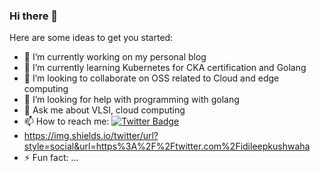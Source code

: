 ### Hi there 👋

<!--
**dileepkushwaha/dileepkushwaha** is a ✨ _special_ ✨ repository because its `README.md` (this file) appears on your GitHub profile.
-->
Here are some ideas to get you started:

- 🔭 I’m currently working on my personal blog
- 🌱 I’m currently learning Kubernetes for CKA certification and Golang
- 👯 I’m looking to collaborate on OSS related to Cloud and edge computing
- 🤔 I’m looking for help with programming with golang
- 💬 Ask me about VLSI, cloud computing
- 📫 How to reach me: [![Twitter Badge](https://img.shields.io/badge/-@idileepkushwaha?style=flat-square&labelColor=1ca0f1&logo=twitter&logoColor=white&link=https://twitter.com/idileepkushwaha)](https://twitter.com/idileepkushwaha)
- https://img.shields.io/twitter/url?style=social&url=https%3A%2F%2Ftwitter.com%2Fidileepkushwaha
- ⚡ Fun fact: ...

